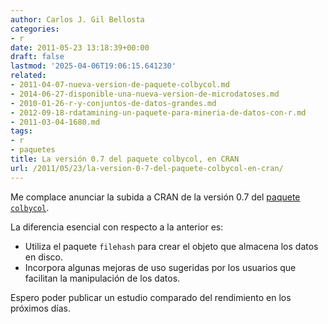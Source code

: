 ```yaml
---
author: Carlos J. Gil Bellosta
categories:
- r
date: 2011-05-23 13:18:39+00:00
draft: false
lastmod: '2025-04-06T19:06:15.641230'
related:
- 2011-04-07-nueva-version-de-paquete-colbycol.md
- 2014-06-27-disponible-una-nueva-version-de-microdatoses.md
- 2010-01-26-r-y-conjuntos-de-datos-grandes.md
- 2012-09-18-rdatamining-un-paquete-para-mineria-de-datos-con-r.md
- 2011-03-04-1680.md
tags:
- r
- paquetes
title: La versión 0.7 del paquete colbycol, en CRAN
url: /2011/05/23/la-version-0-7-del-paquete-colbycol-en-cran/
---
```


Me complace anunciar la subida a CRAN de la versión 0.7 del [paquete `colbycol`](http://www.datanalytics.com/2011/04/07/nueva-version-de-paquete-colbycol/).

La diferencia esencial con respecto a la anterior es:


* Utiliza el paquete `filehash` para crear el objeto que almacena los datos en disco.
* Incorpora algunas mejoras de uso sugeridas por los usuarios que facilitan la manipulación de los datos.

Espero poder publicar un estudio comparado del rendimiento en los próximos días.